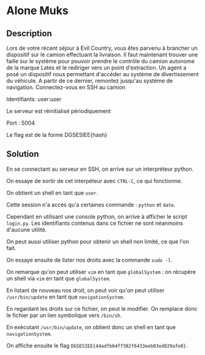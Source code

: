 # Alone Muks

## Description

Lors de votre récent séjour à Evil Country, vous êtes parvenu à brancher un dispositif sur le camion effectuant la livraison. Il faut maintenant trouver une faille sur le système pour pouvoir prendre le contrôle du camion autonome de la marque Lates et le rediriger vers un point d'extraction. Un agent a posé un dispositif nous permettant d'accéder au système de divertissement du véhicule. A partir de ce dernier, remontez jusqu'au système de navigation.
Connectez-vous en SSH au camion

Identifiants: user:user

Le serveur est réinitialisé périodiquement

Port : 5004

Le flag est de la forme DGSESIEE{hash} 

## Solution

En se connectant au serveur en SSH, on arrive sur un interpréteur python.

On essaye de sortir de cet interpéteur avec `CTRL-C`, ce qui fonctionne.

On obtient un shell en tant que `user`.

Cette session n'a accès qu'a certaines commande : `python` et `date`.

Cependant en utilisant une console python, on arrive à afficher le script `login.py`. Les identifiants contenus dans ce fichier ne sont néanmoins d'aucune utilité.

On peut aussi utiliser python pour obtenir un shell non limité, ce que l'on fait.

On essaye ensuite de lister nos droits avec la commande `sudo -l`.

On remarque qu'on peut utiliser `vim` en tant que `globalSystem` : on récupère un shell via `vim` en tant que `globalSystem`.

En listant de nouveau nos droit, on peut voir qu'on peut utiliser `/usr/bin/update` en tant que `navigationSystem`.

En regardant les droits sur ce fichier, on peut le modifier. On remplace donc le fichier par un lien symbolique vers `/bin/sh`.

En exécutant `/usr/bin/update`, on obtient donc un shell en tant que `navigationSystem`.

On affiche ensuite le flag `DGSESIEE{44adfb64ff382f6433eeb03ed829afe0}`.